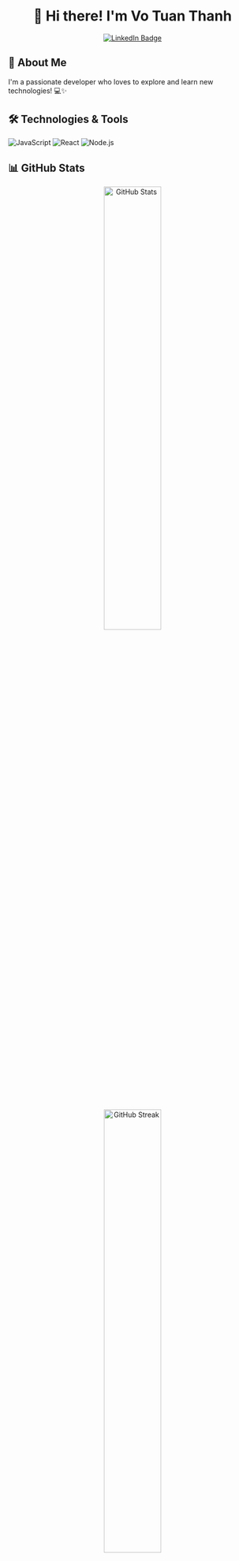 <h1 align="center">👋 Hi there! I'm Vo Tuan Thanh </h1>

<p align="center">
  <a href="https://www.linkedin.com/in/vtthanh04/" target="_blank" rel="noopener noreferrer">
    <img src="https://img.shields.io/badge/LinkedIn-blue?style=for-the-badge&logo=linkedin&logoColor=white" alt="LinkedIn Badge"/>
  </a>
</p>

## 🚀 About Me

I'm a passionate developer who loves to explore and learn new technologies! 💻✨

## 🛠️ Technologies & Tools
![JavaScript](https://img.shields.io/badge/JavaScript-F7DF1E?style=for-the-badge&logo=javascript&logoColor=black)
![React](https://img.shields.io/badge/React-61DAFB?style=for-the-badge&logo=react&logoColor=black)
![Node.js](https://img.shields.io/badge/Node.js-43853D?style=for-the-badge&logo=node.js&logoColor=white)

## 📊 GitHub Stats

<div align="center">
  <img src="https://github-readme-stats.vercel.app/api?username=Azzurriii&theme=ocean_dark&hide_border=false&show_icons=true&include_all_commits=true&count_private=true" alt="GitHub Stats" width="48%"/>
  <br/>
  <img src="https://github-readme-streak-stats.herokuapp.com/?user=Azzurriii&theme=nightowl&hide_border=false" alt="GitHub Streak" width="48%"/>
</div>

## 🏆 GitHub Trophies

<div align="center">
  <img src="https://github-profile-trophy.vercel.app/?username=Azzurriii&theme=radical&no-frame=true&no-bg=true&column=4&margin-w=15&margin-h=15" alt="GitHub Trophies"/>
</div>
